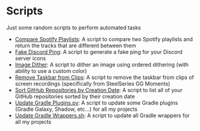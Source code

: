 # Scripts

Just some random scripts to perform automated tasks

- [Compare Spotify Playlists](/Scripts/Compare%20Spotify%20Playlists): A script to compare two Spotify playlists and return the tracks that are different between them
- [Fake Discord Ping](/Scripts/Fake%20Discord%20Ping): A script to generate a fake ping for your Discord server icons
- [Image Dither](/Scripts/Image%20Dither): A script to dither an image using ordered dithering (with ability to use a custom color)
- [Remove Taskbar from Clips](/Scripts/Remove%20Taskbar%20from%20Clips): A script to remove the taskbar from clips of screen recordings (specifically from SteelSeries GG Moments)
- [Sort GitHub Repositories by Creation Date](/Scripts/Sort%20GitHub%20Repositories%20by%20Creation%20Date): A script to list all of your GitHub repositories sorted by their creation date
- [Update Gradle Plugins.py](/Scripts/Update%20Gradle%20Plugins): A script to update some Gradle plugins (Gradle Galaxy, Shadow, etc...) for all my projects
- [Update Gradle Wrappers.sh](/Scripts/Update%20Gradle%20Wrappers.sh): A script to update all Gradle wrappers for all my projects
